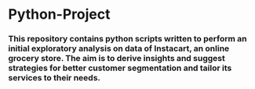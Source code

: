 # Python-Project
### This repository contains python scripts written to perform an initial exploratory analysis on data of Instacart, an online grocery store. The aim is to derive insights and suggest strategies for better customer segmentation and tailor its services to their needs. 
